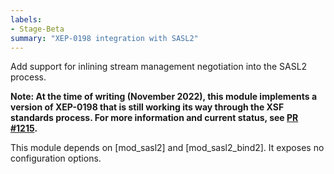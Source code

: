 ```yaml
---
labels:
- Stage-Beta
summary: "XEP-0198 integration with SASL2"
---
```


Add support for inlining stream management negotiation into the SASL2 process.

**Note: At the time of writing (November 2022), this module implements a
version of XEP-0198 that is still working its way through the XSF standards
process. For more information and current status, see [PR #1215](https://github.com/xsf/xeps/pull/1215).**

This module depends on [mod_sasl2] and [mod_sasl2_bind2]. It exposes no
configuration options.
